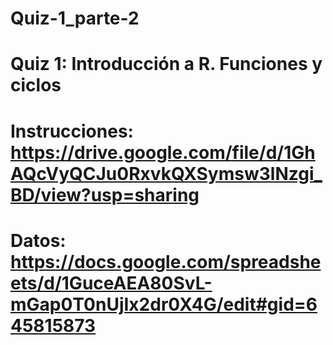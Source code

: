 # Quiz-1_parte-2

# Quiz 1: Introducción a R. Funciones y ciclos
# Instrucciones: https://drive.google.com/file/d/1GhAQcVyQCJu0RxvkQXSymsw3lNzgi_BD/view?usp=sharing
# Datos: https://docs.google.com/spreadsheets/d/1GuceAEA80SvL-mGap0T0nUjIx2dr0X4G/edit#gid=645815873 
